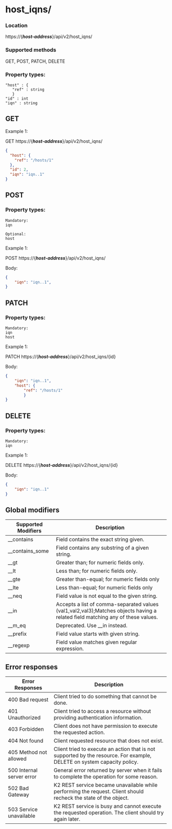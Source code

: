 # host_iqns/

### Location
https://{***host-address***}/api/v2/host_iqns/

### Supported methods
GET, POST, PATCH, DELETE

### Property types:
 ```text
"host" : {
    "ref" : string
    }
"id" : int
"iqn" : string
 ```

## GET

Example 1:

GET https://{***host-address***}/api/v2/host_iqns/
```json
{
  "host": {
    "ref": "/hosts/1"
  },
  "id": 2,
  "iqn": "iqn..1"
}
```

## POST

### Property types:
 ```text
Mandatory: 
iqn

Optional: 
host
 ```

Example 1:

POST https://{***host-address***}/api/v2/host_iqns/

Body:
```json
{
    "iqn": "iqn..1",
} 
```

## PATCH

### Property types:
 ```text
Mandatory: 
iqn
host
 ```

Example 1:

PATCH https://{***host-address***}/api/v2/host_iqns/{id}


Body:
```json
{
    "iqn": "iqn..1",
    "host": {
        "ref": "/hosts/1"
        }
} 
```

## DELETE

### Property types:
```text
Mandatory:
iqn
```

Example 1:

DELETE https://{***host-address***}/api/v2/host_iqns/{id}

Body:
```json
{
    "iqn": "iqn..1"
}
```

## Global modifiers
| Supported Modifiers	| Description|
|-----------------------|------------|
|__contains	|Field contains the exact string given.|
|__contains_some	|Field contains any substring of a given string.|
|__gt	|Greater than; for numeric fields only.|
|__lt	|Less than; for numeric fields only.|
|__gte	|Greater than-equal; for numeric fields only|
|__lte	|Less than-equal; for numeric fields only|
|__neq	|Field value is not equal to the given string.|
|__in	|Accepts a list of comma-separated values (val1,val2,val3);Matches objects having a related field matching any of these values.|
|__m_eq	|Deprecated. Use __in instead.|
|__prefix	|Field value starts with given string.|
|__regexp	|Field value matches given regular expression.|

## Error responses

| Error Responses	| Description |
|-------------------|-------------|
|400 Bad request	|Client tried to do something that cannot be done.
|401 Unauthorized	|Client tried to access a resource without providing authentication information.
|403 Forbidden	|Client does not have permission to execute the requested action.
|404 Not found	|Client requested resource that does not exist.
|405 Method not allowed	|Client tried to execute an action that is not supported by the resource. For example, DELETE on system capacity policy.
|500 Internal server error	|General error returned by server when it fails to complete the operation for some reason.
|502 Bad Gateway	|K2 REST service became unavailable while performing the request. Client should recheck the state of the object.
|503 Service unavailable	|K2 REST service is busy and cannot execute the requested operation. The client should try again later.
